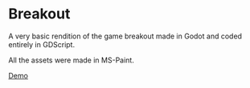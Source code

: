 # Breakout


A very basic rendition of the game breakout made in Godot and coded entirely in GDScript.

All the assets were made in MS-Paint.

[Demo](https://user-images.githubusercontent.com/25398720/127036211-ec8f4dc2-7993-4cc3-ae38-d589ab51001b.mp4)


